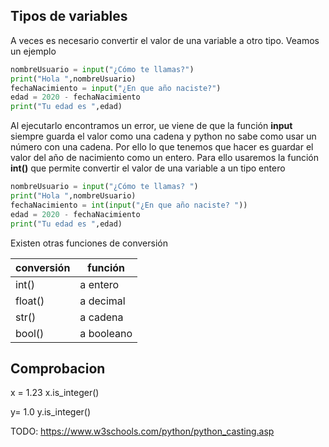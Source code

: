 ## Tipos de variables

A veces es necesario convertir el valor de una variable a otro tipo. Veamos un ejemplo

```python
nombreUsuario = input("¿Cómo te llamas?")
print("Hola ",nombreUsuario)
fechaNacimiento = input("¿En que año naciste?")
edad = 2020 - fechaNacimiento
print("Tu edad es ",edad)
```

Al ejecutarlo encontramos un error, ue viene de que la función **input** siempre guarda el valor como una cadena y python no sabe como usar un número con una cadena. Por ello lo que tenemos que hacer es guardar el valor del año de nacimiento como un entero. Para ello usaremos la función **int()** que permite convertir el valor de una variable a un tipo entero

```python
nombreUsuario = input("¿Cómo te llamas? ")
print("Hola ",nombreUsuario)
fechaNacimiento = int(input("¿En que año naciste? "))
edad = 2020 - fechaNacimiento
print("Tu edad es ",edad)
```

Existen otras funciones de conversión


|conversión|función
|---|---
|int()| a entero
|float()| a decimal
|str()|a cadena
|bool()| a booleano


## Comprobacion


x = 1.23
x.is_integer()


y= 1.0
y.is_integer()



TODO: https://www.w3schools.com/python/python_casting.asp